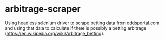 # arbitrage-scraper

Using headless selenium driver to scrape betting data from oddsportal.com and using that data to calculate if there is possibly a betting arbitrage (https://en.wikipedia.org/wiki/Arbitrage_betting).
